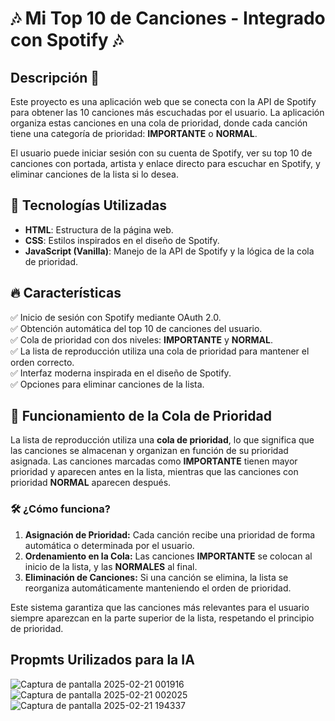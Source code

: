 # 🎶 Mi Top 10 de Canciones - Integrado con Spotify 🎶

## Descripción 📌

Este proyecto es una aplicación web que se conecta con la API de Spotify para obtener las 10 canciones más escuchadas por el usuario. La aplicación organiza estas canciones en una cola de prioridad, donde cada canción tiene una categoría de prioridad: **IMPORTANTE** o **NORMAL**.

El usuario puede iniciar sesión con su cuenta de Spotify, ver su top 10 de canciones con portada, artista y enlace directo para escuchar en Spotify, y eliminar canciones de la lista si lo desea.

## 🚀 Tecnologías Utilizadas 

- **HTML**: Estructura de la página web.
- **CSS**: Estilos inspirados en el diseño de Spotify.
- **JavaScript (Vanilla)**: Manejo de la API de Spotify y la lógica de la cola de prioridad.

## 🔥 Características 

✅ Inicio de sesión con Spotify mediante OAuth 2.0.  
✅ Obtención automática del top 10 de canciones del usuario.  
✅ Cola de prioridad con dos niveles: **IMPORTANTE** y **NORMAL**.  
✅ La lista de reproducción utiliza una cola de prioridad para mantener el orden correcto.  
✅ Interfaz moderna inspirada en el diseño de Spotify.  
✅ Opciones para eliminar canciones de la lista.  

## 🔄 Funcionamiento de la Cola de Prioridad 

La lista de reproducción utiliza una **cola de prioridad**, lo que significa que las canciones se almacenan y organizan en función de su prioridad asignada. Las canciones marcadas como **IMPORTANTE** tienen mayor prioridad y aparecen antes en la lista, mientras que las canciones con prioridad **NORMAL** aparecen después.

### 🛠 ¿Cómo funciona?

1. **Asignación de Prioridad:** Cada canción recibe una prioridad de forma automática o determinada por el usuario.  
2. **Ordenamiento en la Cola:** Las canciones **IMPORTANTE** se colocan al inicio de la lista, y las **NORMALES** al final.  
3. **Eliminación de Canciones:** Si una canción se elimina, la lista se reorganiza automáticamente manteniendo el orden de prioridad.  

Este sistema garantiza que las canciones más relevantes para el usuario siempre aparezcan en la parte superior de la lista, respetando el principio de prioridad.

## Propmts Urilizados para la IA

![Captura de pantalla 2025-02-21 001916](https://github.com/user-attachments/assets/3378a013-14e7-4d48-b676-c011f7e745d5)
![Captura de pantalla 2025-02-21 002025](https://github.com/user-attachments/assets/6d6de042-2f63-4f91-81ea-83e3944562ff)
![Captura de pantalla 2025-02-21 194337](https://github.com/user-attachments/assets/bb53086d-a8a4-439b-97d3-56e05642caf8)
